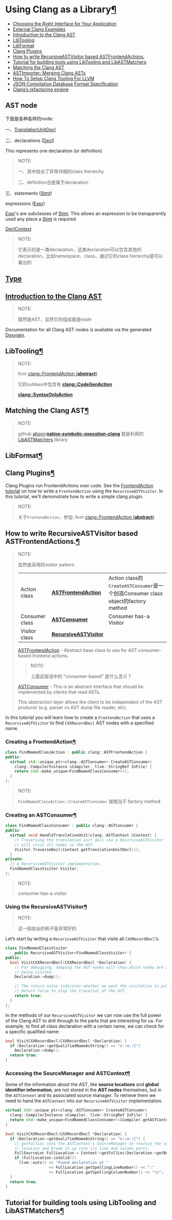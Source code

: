 # Using Clang as a Library[¶](https://clang.llvm.org/docs/index.html#using-clang-as-a-library)

 

- [Choosing the Right Interface for Your Application](https://clang.llvm.org/docs/Tooling.html)
- [External Clang Examples](https://clang.llvm.org/docs/ExternalClangExamples.html)
- [Introduction to the Clang AST](https://clang.llvm.org/docs/IntroductionToTheClangAST.html)
- [LibTooling](https://clang.llvm.org/docs/LibTooling.html)
- [LibFormat](https://clang.llvm.org/docs/LibFormat.html)
- [Clang Plugins](https://clang.llvm.org/docs/ClangPlugins.html)
- [How to write RecursiveASTVisitor based ASTFrontendActions.](https://clang.llvm.org/docs/RAVFrontendAction.html)
- [Tutorial for building tools using LibTooling and LibASTMatchers](https://clang.llvm.org/docs/LibASTMatchersTutorial.html)
- [Matching the Clang AST](https://clang.llvm.org/docs/LibASTMatchers.html)
- [ASTImporter: Merging Clang ASTs](https://clang.llvm.org/docs/LibASTImporter.html)
- [How To Setup Clang Tooling For LLVM](https://clang.llvm.org/docs/HowToSetupToolingForLLVM.html)
- [JSON Compilation Database Format Specification](https://clang.llvm.org/docs/JSONCompilationDatabase.html)
- [Clang’s refactoring engine](https://clang.llvm.org/docs/RefactoringEngine.html)



## AST node



下面是各种各样的node: 

一、[TranslationUnitDecl](https://clang.llvm.org/doxygen/classclang_1_1TranslationUnitDecl.html)

二、declarations ([Decl](https://clang.llvm.org/doxygen/classclang_1_1Decl.html))

This represents one declaration (or definition)



> NOTE: 
>
> 一、其中给出了非常详细的class hierarchy
>
> 二、definition也是属于declaration

三、statements ([Stmt](https://clang.llvm.org/doxygen/classclang_1_1Stmt.html))

expressions ([Expr](https://clang.llvm.org/doxygen/classclang_1_1Expr.html)) 

 [Expr](https://clang.llvm.org/doxygen/classclang_1_1Expr.html)'s are subclasses of [Stmt](https://clang.llvm.org/doxygen/classclang_1_1Stmt.html). This allows an expression to be transparently used any place a [Stmt](https://clang.llvm.org/doxygen/classclang_1_1Stmt.html) is required



[DeclContext](https://clang.llvm.org/doxygen/classclang_1_1DeclContext.html) 

> NOTE: 
>
> 它表示的是一类declaration，这类declaration可以包含其他的declaration，比如namespace、class，通过它的class hierarchy是可以看出的
>
> 



## [Type](https://clang.llvm.org/doxygen/classclang_1_1Type.html)



## [Introduction to the Clang AST](https://clang.llvm.org/docs/IntroductionToTheClangAST.html)

> NOTE: 
>
> 既然是AST，显然它的组成就是node

Documentation for all Clang AST nodes is available via the generated [Doxygen](https://clang.llvm.org/doxygen).





## LibTooling[¶](https://clang.llvm.org/docs/LibTooling.html#libtooling)

> NOTE: 
>
> llvm [clang::FrontendAction (**abstract**)](https://clang.llvm.org/doxygen/classclang_1_1FrontendAction.html)
>
> 它的sublass中包含有 [**clang::CodeGenAction**](https://clang.llvm.org/doxygen/classclang_1_1CodeGenAction.html)
>
> [**clang::SyntaxOnlyAction**](https://clang.llvm.org/doxygen/classclang_1_1SyntaxOnlyAction.html) 
>
> 



## Matching the Clang AST[¶](https://clang.llvm.org/docs/LibASTMatchers.html#matching-the-clang-ast)

> NOTE: 
>
> github [ahorn](https://github.com/ahorn)/**[native-symbolic-execution-clang](https://github.com/ahorn/native-symbolic-execution-clang)** 就是利用的[LibASTMatchers](http://clang.llvm.org/docs/LibASTMatchers.html) library



## LibFormat[¶](https://clang.llvm.org/docs/LibFormat.html#libformat)



## Clang Plugins[¶](https://clang.llvm.org/docs/ClangPlugins.html#clang-plugins)

Clang Plugins run FrontendActions over code. See the [FrontendAction tutorial](https://clang.llvm.org/docs/RAVFrontendAction.html) on how to write a `FrontendAction` using the `RecursiveASTVisitor`. In this tutorial, we’ll demonstrate how to write a simple clang plugin.

> NOTE: 
>
> 关于`FrontendAction`，参加: llvm [clang::FrontendAction (**abstract**)](https://clang.llvm.org/doxygen/classclang_1_1FrontendAction.html)
>
> 



## How to write RecursiveASTVisitor based ASTFrontendActions.[¶](https://clang.llvm.org/docs/RAVFrontendAction.html#how-to-write-recursiveastvisitor-based-astfrontendactions)

> NOTE: 
>
> 显然是采用的visitor pattern
>
> |                |                                                              |                                                              |
> | -------------- | ------------------------------------------------------------ | ------------------------------------------------------------ |
> | Action class   | [**ASTFrontendAction**](https://clang.llvm.org/doxygen/classclang_1_1ASTFrontendAction.html) | Action class的`CreateASTConsumer`是一个创造Consumer class object的factory method |
> | Consumer class | [**ASTConsumer**](https://clang.llvm.org/doxygen/classclang_1_1ASTConsumer.html) | Consumer has-a Visitor                                       |
> | Visitor class  | [**RecursiveASTVisitor**](https://clang.llvm.org/doxygen/classclang_1_1RecursiveASTVisitor.html) |                                                              |
>
> [ASTFrontendAction](https://clang.llvm.org/doxygen/classclang_1_1ASTFrontendAction.html) - Abstract base class to use for AST consumer-based frontend actions.
>
> > NOTE: 
> >
> > 上面这段话中的 "consumer-based" 是什么含义？
>
> [ASTConsumer](https://clang.llvm.org/doxygen/classclang_1_1ASTConsumer.html) - This is an abstract interface that should be implemented by clients that read ASTs.
>
> This abstraction layer allows the client to be independent of the AST producer (e.g. parser vs AST dump file reader, etc).
>
> 
>
> 

In this tutorial you will learn how to create a `FrontendAction` that uses a `RecursiveASTVisitor` to find `CXXRecordDecl` AST nodes with a specified name.

### Creating a FrontendAction[¶](https://clang.llvm.org/docs/RAVFrontendAction.html#creating-a-frontendaction)



```C++
class FindNamedClassAction : public clang::ASTFrontendAction {
public:
  virtual std::unique_ptr<clang::ASTConsumer> CreateASTConsumer(
    clang::CompilerInstance &Compiler, llvm::StringRef InFile) {
    return std::make_unique<FindNamedClassConsumer>();
  }
};
```

> NOTE: 
>
> `FindNamedClassAction::CreateASTConsumer` 就相当于 factory method

### Creating an ASTConsumer[¶](https://clang.llvm.org/docs/RAVFrontendAction.html#creating-an-astconsumer)

```C++
class FindNamedClassConsumer : public clang::ASTConsumer {
public:
  virtual void HandleTranslationUnit(clang::ASTContext &Context) {
    // Traversing the translation unit decl via a RecursiveASTVisitor
    // will visit all nodes in the AST.
    Visitor.TraverseDecl(Context.getTranslationUnitDecl());
  }
private:
  // A RecursiveASTVisitor implementation.
  FindNamedClassVisitor Visitor;
};
```

> NOTE: 
>
> consumer has-a visitor

### Using the RecursiveASTVisitor[¶](https://clang.llvm.org/docs/RAVFrontendAction.html#using-the-recursiveastvisitor)

> NOTE: 
>
> 这一段给出的例子是非常好的

Let’s start by writing a `RecursiveASTVisitor` that visits all `CXXRecordDecl`’s.

```c++
class FindNamedClassVisitor
  : public RecursiveASTVisitor<FindNamedClassVisitor> {
public:
  bool VisitCXXRecordDecl(CXXRecordDecl *Declaration) {
    // For debugging, dumping the AST nodes will show which nodes are already
    // being visited.
    Declaration->dump();

    // The return value indicates whether we want the visitation to proceed.
    // Return false to stop the traversal of the AST.
    return true;
  }
};
```

In the methods of our `RecursiveASTVisitor` we can now use the full power of the Clang AST to drill through to the parts that are interesting for us. For example, to find all class declaration with a certain name, we can check for a specific qualified name:

```c++
bool VisitCXXRecordDecl(CXXRecordDecl *Declaration) {
  if (Declaration->getQualifiedNameAsString() == "n::m::C")
    Declaration->dump();
  return true;
}
```

### Accessing the SourceManager and ASTContext[¶](https://clang.llvm.org/docs/RAVFrontendAction.html#accessing-the-sourcemanager-and-astcontext)

Some of the information about the AST, like **source locations** and **global identifier information**, are not stored in the **AST nodes** themselves, but in the `ASTContext` and its associated source manager. To retrieve them we need to hand the `ASTContext` into our `RecursiveASTVisitor` implementation.



```C++
virtual std::unique_ptr<clang::ASTConsumer> CreateASTConsumer(
  clang::CompilerInstance &Compiler, llvm::StringRef InFile) {
  return std::make_unique<FindNamedClassConsumer>(&Compiler.getASTContext());
}

bool VisitCXXRecordDecl(CXXRecordDecl *Declaration) {
  if (Declaration->getQualifiedNameAsString() == "n::m::C") {
    // getFullLoc uses the ASTContext's SourceManager to resolve the source
    // location and break it up into its line and column parts.
    FullSourceLoc FullLocation = Context->getFullLoc(Declaration->getBeginLoc());
    if (FullLocation.isValid())
      llvm::outs() << "Found declaration at "
                   << FullLocation.getSpellingLineNumber() << ":"
                   << FullLocation.getSpellingColumnNumber() << "\n";
  }
  return true;
}
```



## Tutorial for building tools using LibTooling and LibASTMatchers[¶](https://clang.llvm.org/docs/LibASTMatchersTutorial.html#tutorial-for-building-tools-using-libtooling-and-libastmatchers)

